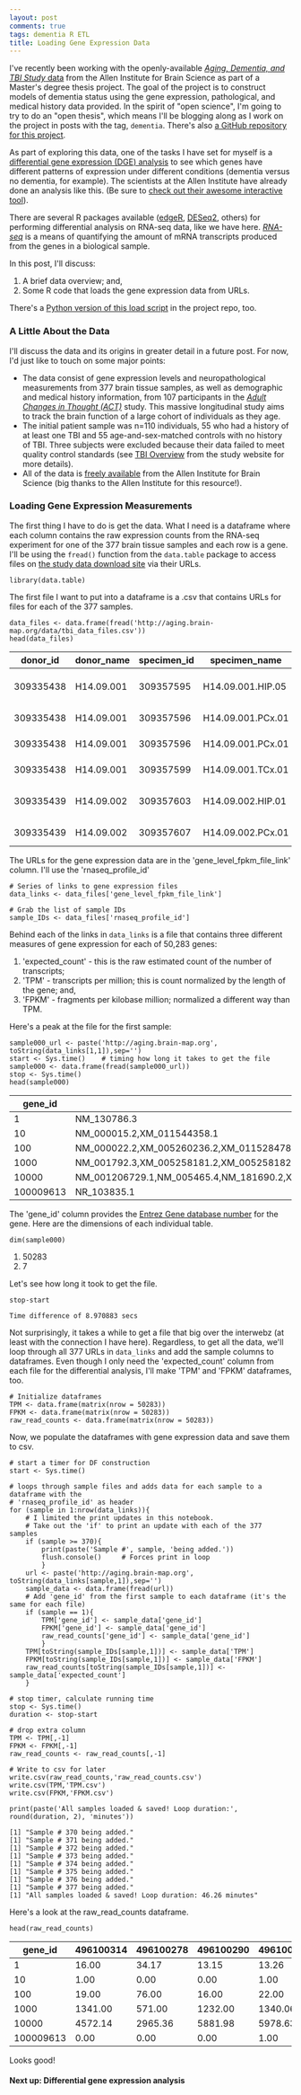 ```yaml
---
layout: post
comments: true
tags: dementia R ETL
title: Loading Gene Expression Data
---
```

I've recently been working with the openly-available [*Aging, Dementia, and TBI Study* data](http://aging.brain-map.org/overview/home) from the Allen Institute for Brain Science as part of a Master's degree thesis project. The goal of the project is to construct models of dementia status using the gene expression, pathological, and medical history data provided. In the spirit of "open science", I'm going to try to do an "open thesis", which means I'll be blogging along as I work on the project in posts with the tag, `dementia`. There's also [a GitHub repository for this project](https://github.com/brilliantFire/Allen-aging-dementia-TBI).

As part of exploring this data, one of the tasks I have set for myself is a [differential gene expression (DGE) analysis](http://journals.plos.org/plosone/article?id=10.1371/journal.pone.0190152) to see which genes have different patterns of expression under different conditions (dementia versus no dementia, for example). The scientists at the Allen Institute have already done an analysis like this. (Be sure to [check out their awesome interactive tool](http://aging.brain-map.org/rnaseq/searches?%7B%22search_type%22%3A%22differential%22%2C%22target_features%22%3A%5B%7B%22value%22%3A%2210294%22%7D%5D%2C%22contrast_features%22%3A%5B%7B%22value%22%3A%2210294%22%7D%5D%2C%22target_tumors%22%3A%5B%7B%22value%22%3A%22309335438%22%7D%2C%7B%22value%22%3A%22309335440%22%7D%2C%7B%22value%22%3A%22309335441%22%7D%2C%7B%22value%22%3A%22309335443%22%7D%2C%7B%22value%22%3A%22309335448%22%7D%2C%7B%22value%22%3A%22309335451%22%7D%2C%7B%22value%22%3A%22309335452%22%7D%2C%7B%22value%22%3A%22309335453%22%7D%2C%7B%22value%22%3A%22309335454%22%7D%2C%7B%22value%22%3A%22309335456%22%7D%2C%7B%22value%22%3A%22309335457%22%7D%2C%7B%22value%22%3A%22309335460%22%7D%2C%7B%22value%22%3A%22309335461%22%7D%2C%7B%22value%22%3A%22309335464%22%7D%2C%7B%22value%22%3A%22309335465%22%7D%2C%7B%22value%22%3A%22309335467%22%7D%2C%7B%22value%22%3A%22309335469%22%7D%2C%7B%22value%22%3A%22309335474%22%7D%2C%7B%22value%22%3A%22309335475%22%7D%2C%7B%22value%22%3A%22309335476%22%7D%2C%7B%22value%22%3A%22309335478%22%7D%2C%7B%22value%22%3A%22309335482%22%7D%2C%7B%22value%22%3A%22309335486%22%7D%2C%7B%22value%22%3A%22309335487%22%7D%2C%7B%22value%22%3A%22309335488%22%7D%2C%7B%22value%22%3A%22309335489%22%7D%2C%7B%22value%22%3A%22309335490%22%7D%2C%7B%22value%22%3A%22309335494%22%7D%2C%7B%22value%22%3A%22309335495%22%7D%2C%7B%22value%22%3A%22309335497%22%7D%2C%7B%22value%22%3A%22326765649%22%7D%2C%7B%22value%22%3A%22326765652%22%7D%2C%7B%22value%22%3A%22326765656%22%7D%2C%7B%22value%22%3A%22326765657%22%7D%2C%7B%22value%22%3A%22326765659%22%7D%2C%7B%22value%22%3A%22326765661%22%7D%2C%7B%22value%22%3A%22326765663%22%7D%2C%7B%22value%22%3A%22326765665%22%7D%2C%7B%22value%22%3A%22326765666%22%7D%2C%7B%22value%22%3A%22326765667%22%7D%2C%7B%22value%22%3A%22326765668%22%7D%2C%7B%22value%22%3A%22326765671%22%7D%2C%7B%22value%22%3A%22326765672%22%7D%2C%7B%22value%22%3A%22326765677%22%7D%2C%7B%22value%22%3A%22326765681%22%7D%2C%7B%22value%22%3A%22326765682%22%7D%2C%7B%22value%22%3A%22326765683%22%7D%2C%7B%22value%22%3A%22326765684%22%7D%2C%7B%22value%22%3A%22326765688%22%7D%2C%7B%22value%22%3A%22326765689%22%7D%2C%7B%22value%22%3A%22467056391%22%7D%2C%7B%22value%22%3A%22467056397%22%7D%2C%7B%22value%22%3A%22467056405%22%7D%2C%7B%22value%22%3A%22467056407%22%7D%5D%2C%22contrast_tumors%22%3A%5B%7B%22value%22%3A%22309335439%22%7D%2C%7B%22value%22%3A%22309335442%22%7D%2C%7B%22value%22%3A%22309335444%22%7D%2C%7B%22value%22%3A%22309335445%22%7D%2C%7B%22value%22%3A%22309335446%22%7D%2C%7B%22value%22%3A%22309335447%22%7D%2C%7B%22value%22%3A%22309335449%22%7D%2C%7B%22value%22%3A%22309335450%22%7D%2C%7B%22value%22%3A%22309335455%22%7D%2C%7B%22value%22%3A%22309335458%22%7D%2C%7B%22value%22%3A%22309335459%22%7D%2C%7B%22value%22%3A%22309335462%22%7D%2C%7B%22value%22%3A%22309335463%22%7D%2C%7B%22value%22%3A%22309335466%22%7D%2C%7B%22value%22%3A%22309335468%22%7D%2C%7B%22value%22%3A%22309335470%22%7D%2C%7B%22value%22%3A%22309335471%22%7D%2C%7B%22value%22%3A%22309335477%22%7D%2C%7B%22value%22%3A%22309335479%22%7D%2C%7B%22value%22%3A%22309335480%22%7D%2C%7B%22value%22%3A%22309335481%22%7D%2C%7B%22value%22%3A%22309335484%22%7D%2C%7B%22value%22%3A%22309335485%22%7D%2C%7B%22value%22%3A%22309335491%22%7D%2C%7B%22value%22%3A%22309335492%22%7D%2C%7B%22value%22%3A%22309335493%22%7D%2C%7B%22value%22%3A%22326765648%22%7D%2C%7B%22value%22%3A%22326765650%22%7D%2C%7B%22value%22%3A%22326765651%22%7D%2C%7B%22value%22%3A%22326765653%22%7D%2C%7B%22value%22%3A%22326765654%22%7D%2C%7B%22value%22%3A%22326765655%22%7D%2C%7B%22value%22%3A%22326765658%22%7D%2C%7B%22value%22%3A%22326765660%22%7D%2C%7B%22value%22%3A%22326765662%22%7D%2C%7B%22value%22%3A%22326765669%22%7D%2C%7B%22value%22%3A%22326765673%22%7D%2C%7B%22value%22%3A%22326765674%22%7D%2C%7B%22value%22%3A%22326765675%22%7D%2C%7B%22value%22%3A%22326765676%22%7D%2C%7B%22value%22%3A%22326765678%22%7D%2C%7B%22value%22%3A%22326765680%22%7D%2C%7B%22value%22%3A%22326765685%22%7D%2C%7B%22value%22%3A%22326765686%22%7D%2C%7B%22value%22%3A%22326765687%22%7D%2C%7B%22value%22%3A%22467056406%22%7D%2C%7B%22value%22%3A%22467056408%22%7D%2C%7B%22value%22%3A%22467056409%22%7D%5D%2C%22page_num%22%3A0%2C%22column_grouping%22%3A%22act_demented%2Cnincds_arda_diagnosis%22%7D)).  

There are several R packages available ([edgeR](http://bioconductor.org/packages/release/bioc/html/edgeR.html), [DESeq2](https://bioconductor.org/packages/release/bioc/html/DESeq2.html), others) for performing differential analysis on RNA-seq data, like we have here. [*RNA-seq*](https://en.wikipedia.org/wiki/RNA-Seq) is a means of quantifying the amount of mRNA transcripts produced from the genes in a biological sample.   

In this post, I'll discuss:  
1. A brief data overview; and,    
2. Some R code that loads the gene expression data from URLs.  

There's a [Python version of this load script](https://github.com/brilliantFire/Allen-aging-dementia-TBI/blob/master/ETL/expected_count_TPM_FPKM_data_load.py) in the project repo, too. 

### A Little About the Data
I'll discuss the data and its origins in greater detail in a future post. For now, I'd just like to touch on some major points:  

* The data consist of gene expression levels and neuropathological measurements from 377 brain tissue samples, as well as demographic and medical history information, from 107 participants in the [*Adult Changes in Thought (ACT)*](https://www.kpwashingtonresearch.org/our-research/research-areas/aging-geriatrics/act-study-long-running-study-aging-examines-changes-kaiser-permanente-patients-over-time/) study. This massive longitudinal study aims to track the brain function of a large cohort of individuals as they age.  
* The initial patient sample was n=110 individuals, 55 who had a history of at least one TBI and 55 age-and-sex-matched controls with no history of TBI. Three subjects were excluded because their data failed to meet quality control standards (see [TBI Overview](http://help.brain-map.org/download/attachments/9895983/TBI_Overview.pdf?version=2&modificationDate=1492728684044&api=v2) from the study website for more details).    
* All of the data is [freely available](http://aging.brain-map.org/download/index) from the Allen Institute for Brain Science (big thanks to the Allen Institute for this resource!).  

### Loading Gene Expression Measurements
The first thing I have to do is get the data. What I need is a dataframe where each column contains the raw expression counts from the RNA-seq experiment for one of the 377 brain tissue samples and each row is a gene. I'll be using the `fread()` function from the `data.table` package to access files on [the study data download site](http://aging.brain-map.org/download/index) via their URLs.


```{r, echo=TRUE}
library(data.table)
```

The first file I want to put into a dataframe is a .csv that contains URLs for files for each of the 377 samples. 


```{r, echo=TRUE}
data_files <- data.frame(fread('http://aging.brain-map.org/data/tbi_data_files.csv'))
head(data_files)
```


<table>
<thead><tr><th scope=col>donor_id</th><th scope=col>donor_name</th><th scope=col>specimen_id</th><th scope=col>specimen_name</th><th scope=col>rna_well</th><th scope=col>rna_integrity_number</th><th scope=col>structure_id</th><th scope=col>structure_acronym</th><th scope=col>structure_name</th><th scope=col>rnaseq_profile_id</th><th scope=col>rnaseq_total_reads</th><th scope=col>rnaseq_percent_reads_aligned_to_mrna</th><th scope=col>rnaseq_percent_reads_aligned_to_ncrna</th><th scope=col>rnaseq_percent_reads_aligned_to_genome_only</th><th scope=col>gene_level_fpkm_file_link</th><th scope=col>anonymized_bam_file_link</th><th scope=col>anonymized_bam_index_file_link</th><th scope=col>bigwig_file_link</th></tr></thead>
<tbody>
	<tr><td>309335438                                 </td><td>H14.09.001                                </td><td>309357595                                 </td><td>H14.09.001.HIP.05                         </td><td>320630832                                 </td><td>7.3                                       </td><td>10294                                     </td><td>HIP                                       </td><td>hippocampus (hippocampal formation)       </td><td>496100314                                 </td><td>32275545                                  </td><td>31.7                                      </td><td>7.11                                      </td><td>48.1                                      </td><td>/api/v2/well_known_file_download/496128434</td><td>/api/v2/well_known_file_download/501023521</td><td>/api/v2/well_known_file_download/501023519</td><td>/api/v2/well_known_file_download/501056759</td></tr>
	<tr><td>309335438                                 </td><td>H14.09.001                                </td><td>309357596                                 </td><td>H14.09.001.PCx.01                         </td><td>320630834                                 </td><td>7.2                                       </td><td>10557                                     </td><td>FWM                                       </td><td>white matter of forebrain                 </td><td>496100278                                 </td><td>32515376                                  </td><td>29.0                                      </td><td>8.21                                      </td><td>49.5                                      </td><td>/api/v2/well_known_file_download/496106975</td><td>/api/v2/well_known_file_download/500938472</td><td>/api/v2/well_known_file_download/500938470</td><td>/api/v2/well_known_file_download/500941271</td></tr>
	<tr><td>309335438                                 </td><td>H14.09.001                                </td><td>309357596                                 </td><td>H14.09.001.PCx.01                         </td><td>320630836                                 </td><td>7.1                                       </td><td>10208                                     </td><td>PCx                                       </td><td>parietal neocortex                        </td><td>496100290                                 </td><td>34426215                                  </td><td>29.1                                      </td><td>6.59                                      </td><td>52.1                                      </td><td>/api/v2/well_known_file_download/496555481</td><td>/api/v2/well_known_file_download/500941225</td><td>/api/v2/well_known_file_download/500941223</td><td>/api/v2/well_known_file_download/500941630</td></tr>
	<tr><td>309335438                                 </td><td>H14.09.001                                </td><td>309357599                                 </td><td>H14.09.001.TCx.01                         </td><td>320630838                                 </td><td>7.3                                       </td><td>10235                                     </td><td>TCx                                       </td><td>temporal neocortex                        </td><td>496100279                                 </td><td>31714711                                  </td><td>31.4                                      </td><td>6.97                                      </td><td>48.7                                      </td><td>/api/v2/well_known_file_download/496106814</td><td>/api/v2/well_known_file_download/500936841</td><td>/api/v2/well_known_file_download/500936839</td><td>/api/v2/well_known_file_download/500941005</td></tr>
	<tr><td>309335439                                 </td><td>H14.09.002                                </td><td>309357603                                 </td><td>H14.09.002.HIP.01                         </td><td>320630842                                 </td><td>6.4                                       </td><td>10294                                     </td><td>HIP                                       </td><td>hippocampus (hippocampal formation)       </td><td>496100281                                 </td><td>33402591                                  </td><td>29.5                                      </td><td>7.21                                      </td><td>50.6                                      </td><td>/api/v2/well_known_file_download/496106950</td><td>/api/v2/well_known_file_download/500938896</td><td>/api/v2/well_known_file_download/500938894</td><td>/api/v2/well_known_file_download/500941300</td></tr>
	<tr><td>309335439                                 </td><td>H14.09.002                                </td><td>309357607                                 </td><td>H14.09.002.PCx.01                         </td><td>320630848                                 </td><td>6.5                                       </td><td>10557                                     </td><td>FWM                                       </td><td>white matter of forebrain                 </td><td>496100284                                 </td><td>31652453                                  </td><td>27.7                                      </td><td>6.66                                      </td><td>53.0                                      </td><td>/api/v2/well_known_file_download/496106772</td><td>/api/v2/well_known_file_download/500940428</td><td>/api/v2/well_known_file_download/500940426</td><td>/api/v2/well_known_file_download/500941557</td></tr>
</tbody>
</table>



The URLs for the gene expression data are in the 'gene_level_fpkm_file_link' column. I'll use the 'rnaseq_profile_id'


```{r, echo=TRUE}
# Series of links to gene expression files
data_links <- data_files['gene_level_fpkm_file_link']

# Grab the list of sample IDs
sample_IDs <- data_files['rnaseq_profile_id']
```

Behind each of the links in `data_links` is a file that contains three different measures of gene expression for each of 50,283 genes:  
1. 'expected_count' - this is the raw estimated count of the number of transcripts; 
2. 'TPM' - transcripts per million; this is count normalized by the length of the gene; and,  
3. 'FPKM' - fragments per kilobase million; normalized a different way than TPM. 

Here's a peak at the file for the first sample:


```{r, echo=TRUE}
sample000_url <- paste('http://aging.brain-map.org', toString(data_links[1,1]),sep='')
start <- Sys.time()    # timing how long it takes to get the file
sample000 <- data.frame(fread(sample000_url))
stop <- Sys.time()
head(sample000)
```


<table>
<thead><tr><th scope=col>gene_id</th><th scope=col>transcript_id.s.</th><th scope=col>length</th><th scope=col>effective_length</th><th scope=col>expected_count</th><th scope=col>TPM</th><th scope=col>FPKM</th></tr></thead>
<tbody>
	<tr><td>        1                                                                                                                                                     </td><td>NM_130786.3                                                                                                                                                   </td><td>1766.00                                                                                                                                                       </td><td>1726.13                                                                                                                                                       </td><td>  16.00                                                                                                                                                       </td><td>  0.97                                                                                                                                                        </td><td>  0.68                                                                                                                                                        </td></tr>
	<tr><td>       10                                                                                                                                                     </td><td>NM_000015.2,XM_011544358.1                                                                                                                                    </td><td>1317.00                                                                                                                                                       </td><td>1277.13                                                                                                                                                       </td><td>   1.00                                                                                                                                                       </td><td>  0.08                                                                                                                                                        </td><td>  0.06                                                                                                                                                        </td></tr>
	<tr><td>      100                                                                                                                                                     </td><td>NM_000022.2,XM_005260236.2,XM_011528478.1,XM_011528479.1,XR_244129.1                                                                                          </td><td>1493.40                                                                                                                                                       </td><td>1453.54                                                                                                                                                       </td><td>  19.00                                                                                                                                                       </td><td>  1.37                                                                                                                                                        </td><td>  0.97                                                                                                                                                        </td></tr>
	<tr><td>     1000                                                                                                                                                     </td><td>NM_001792.3,XM_005258181.2,XM_005258182.1,XM_011525787.1,XM_011525788.1                                                                                       </td><td>3838.31                                                                                                                                                       </td><td>3798.45                                                                                                                                                       </td><td>1341.00                                                                                                                                                       </td><td> 36.96                                                                                                                                                        </td><td> 25.99                                                                                                                                                        </td></tr>
	<tr><td>    10000                                                                                                                                                     </td><td>NM_001206729.1,NM_005465.4,NM_181690.2,XM_005272994.3,XM_005272995.2,XM_005272997.3,XM_006711726.2,XM_011544011.1,XM_011544012.1,XM_011544013.1,XM_011544014.1</td><td>2773.40                                                                                                                                                       </td><td>2733.53                                                                                                                                                       </td><td>4572.14                                                                                                                                                       </td><td>175.26                                                                                                                                                        </td><td>123.24                                                                                                                                                        </td></tr>
	<tr><td>100009613                                                                                                                                                     </td><td>NR_103835.1                                                                                                                                                   </td><td> 804.00                                                                                                                                                       </td><td> 764.14                                                                                                                                                       </td><td>   0.00                                                                                                                                                       </td><td>  0.00                                                                                                                                                        </td><td>  0.00                                                                                                                                                        </td></tr>
</tbody>
</table>



The 'gene_id' column provides the [Entrez Gene database number](https://www.ncbi.nlm.nih.gov/gene) for the gene. Here are the dimensions of each individual table.


```{r, echo=TRUE}
dim(sample000)
```


<ol class=list-inline>
	<li>50283</li>
	<li>7</li>
</ol>



Let's see how long it took to get the file. 


```{r, echo=TRUE}
stop-start
```


    Time difference of 8.970883 secs


Not surprisingly, it takes a while to get a file that big over the interwebz (at least with the connection I have here).  Regardless, to get all the data, we'll loop through all 377 URLs in `data_links` and add the sample columns to dataframes. Even though I only need the 'expected_count' column from each file for the differential analysis, I'll make 'TPM' and 'FPKM' dataframes, too.


```{r, echo=TRUE}
# Initialize dataframes
TPM <- data.frame(matrix(nrow = 50283))
FPKM <- data.frame(matrix(nrow = 50283))
raw_read_counts <- data.frame(matrix(nrow = 50283))
```

Now, we populate the dataframes with gene expression data and save them to csv.


```{r, echo=TRUE}
# start a timer for DF construction
start <- Sys.time()

# loops through sample files and adds data for each sample to a dataframe with the 
# 'rnaseq_profile_id' as header
for (sample in 1:nrow(data_links)){
    # I limited the print updates in this notebook.
    # Take out the 'if' to print an update with each of the 377 samples
    if (sample >= 370){
        print(paste('Sample #', sample, 'being added.'))
        flush.console()     # Forces print in loop
        }
    url <- paste('http://aging.brain-map.org', toString(data_links[sample,1]),sep='')
    sample_data <- data.frame(fread(url))
    # Add 'gene_id' from the first sample to each dataframe (it's the same for each file)
    if (sample == 1){
        TPM['gene_id'] <- sample_data['gene_id']
        FPKM['gene_id'] <- sample_data['gene_id']
        raw_read_counts['gene_id'] <- sample_data['gene_id']
        }
    TPM[toString(sample_IDs[sample,1])] <- sample_data['TPM']
    FPKM[toString(sample_IDs[sample,1])] <- sample_data['FPKM']
    raw_read_counts[toString(sample_IDs[sample,1])] <- sample_data['expected_count']
    }

# stop timer, calculate running time
stop <- Sys.time()
duration <- stop-start

# drop extra column
TPM <- TPM[,-1]
FPKM <- FPKM[,-1]
raw_read_counts <- raw_read_counts[,-1]

# Write to csv for later
write.csv(raw_read_counts,'raw_read_counts.csv')
write.csv(TPM,'TPM.csv')
write.csv(FPKM,'FPKM.csv')

print(paste('All samples loaded & saved! Loop duration:', round(duration, 2), 'minutes'))
```

    [1] "Sample # 370 being added."
    [1] "Sample # 371 being added."
    [1] "Sample # 372 being added."
    [1] "Sample # 373 being added."
    [1] "Sample # 374 being added."
    [1] "Sample # 375 being added."
    [1] "Sample # 376 being added."
    [1] "Sample # 377 being added."
    [1] "All samples loaded & saved! Loop duration: 46.26 minutes"
    

Here's a look at the raw_read_counts dataframe.


```{r, echo=TRUE}
head(raw_read_counts)
```


<table>
<thead><tr><th scope=col>gene_id</th><th scope=col>496100314</th><th scope=col>496100278</th><th scope=col>496100290</th><th scope=col>496100279</th><th scope=col>496100281</th><th scope=col>496100284</th><th scope=col>496100283</th><th scope=col>496100285</th><th scope=col>496100288</th><th scope=col>...</th><th scope=col>496100648</th><th scope=col>496100643</th><th scope=col>496100666</th><th scope=col>496100651</th><th scope=col>496100652</th><th scope=col>496100650</th><th scope=col>496100664</th><th scope=col>496100657</th><th scope=col>496100653</th><th scope=col>496100646</th></tr></thead>
<tbody>
	<tr><td>        1</td><td>  16.00  </td><td>  34.17  </td><td>  13.15  </td><td>  13.26  </td><td>  12.63  </td><td>  14.73  </td><td>  16.32  </td><td>   8.00  </td><td>  13.29  </td><td>...      </td><td>  11.17  </td><td>   8.17  </td><td>   9.03  </td><td>  10.26  </td><td>   8.24  </td><td>   8.00  </td><td>  16.37  </td><td>  12.33  </td><td>   4.08  </td><td>  10.81  </td></tr>
	<tr><td>       10</td><td>   1.00  </td><td>   0.00  </td><td>   0.00  </td><td>   1.00  </td><td>   7.00  </td><td>   1.00  </td><td>   3.00  </td><td>   0.00  </td><td>   0.00  </td><td>...      </td><td>   0.00  </td><td>   2.00  </td><td>   2.00  </td><td>   3.00  </td><td>   0.00  </td><td>   1.00  </td><td>   2.00  </td><td>   1.00  </td><td>   1.00  </td><td>   3.00  </td></tr>
	<tr><td>      100</td><td>  19.00  </td><td>  76.00  </td><td>  16.00  </td><td>  22.00  </td><td>  25.00  </td><td>  35.00  </td><td>  23.00  </td><td>  30.00  </td><td>  41.00  </td><td>...      </td><td>  46.00  </td><td>  30.34  </td><td>  32.00  </td><td>  81.00  </td><td>  33.00  </td><td>  45.00  </td><td>  39.00  </td><td>  22.00  </td><td>  20.00  </td><td>  21.00  </td></tr>
	<tr><td>     1000</td><td>1341.00  </td><td> 571.00  </td><td>1232.00  </td><td>1340.06  </td><td>1293.00  </td><td>1167.00  </td><td>1001.00  </td><td>1352.00  </td><td>1157.00  </td><td>...      </td><td>1418.00  </td><td>1160.00  </td><td>1380.00  </td><td>1047.00  </td><td>1302.00  </td><td>1652.00  </td><td>1510.00  </td><td>1285.00  </td><td>1570.00  </td><td>1799.00  </td></tr>
	<tr><td>    10000</td><td>4572.14  </td><td>2965.36  </td><td>5881.98  </td><td>5978.63  </td><td>4225.08  </td><td>4781.67  </td><td>4512.38  </td><td>6087.73  </td><td>5130.29  </td><td>...      </td><td>5618.93  </td><td>4326.01  </td><td>4420.92  </td><td>4664.40  </td><td>3952.09  </td><td>6153.32  </td><td>5903.16  </td><td>5362.97  </td><td>6598.29  </td><td>6838.52  </td></tr>
	<tr><td>100009613</td><td>   0.00  </td><td>   0.00  </td><td>   0.00  </td><td>   1.00  </td><td>   0.00  </td><td>   0.00  </td><td>   0.00  </td><td>   1.00  </td><td>   0.00  </td><td>...      </td><td>   1.00  </td><td>   0.00  </td><td>   0.00  </td><td>   0.00  </td><td>   0.00  </td><td>   1.00  </td><td>   0.00  </td><td>   0.00  </td><td>   0.00  </td><td>   1.00  </td></tr>
</tbody>
</table>



Looks good! 

#### **Next up:** Differential gene expression analysis
